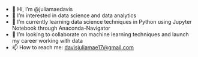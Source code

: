 - 👋 Hi, I’m @juliamaedavis
- 👀 I’m interested in data science and data analytics
- 🌱 I’m currently learning data science techniques in Python using Jupyter Notebook through Anaconda-Navigator 
- 💞️ I’m looking to collaborate on machine learning techniques and launch my career working with data
- 📫 How to reach me: davisjuliamae17@gmail.com

<!---
juliamaedavis/juliamaedavis is a ✨ special ✨ repository because its `README.md` (this file) appears on your GitHub profile.
You can click the Preview link to take a look at your changes.
--->
